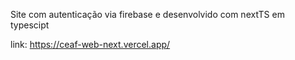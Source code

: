 Site com autenticação via firebase e desenvolvido com nextTS em typescipt

link: https://ceaf-web-next.vercel.app/
